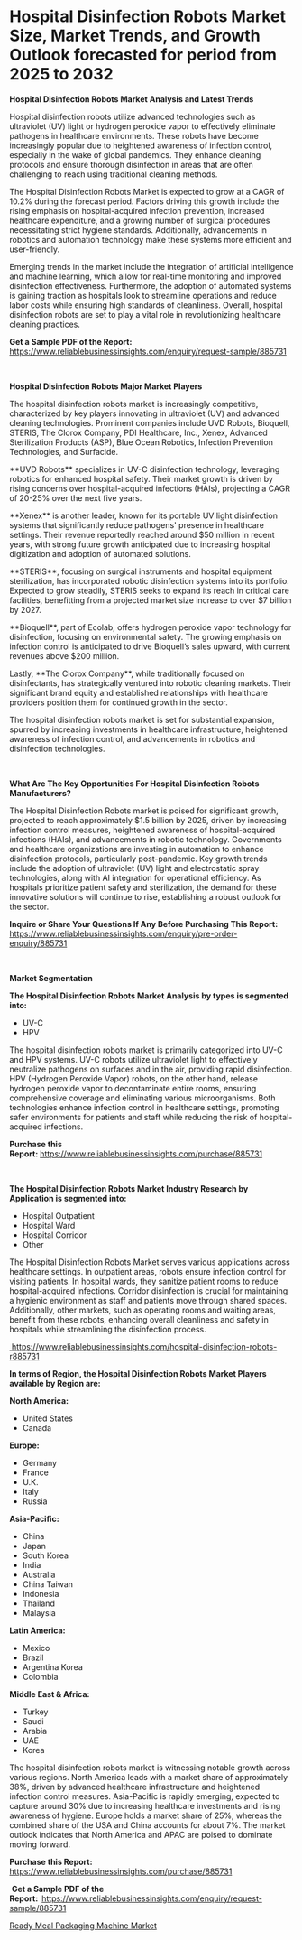 <p><h1>Hospital Disinfection Robots Market Size, Market Trends, and Growth Outlook forecasted for period from 2025 to 2032</h1></p><p><strong>Hospital Disinfection Robots Market Analysis and Latest Trends</strong></p>
<p><p>Hospital disinfection robots utilize advanced technologies such as ultraviolet (UV) light or hydrogen peroxide vapor to effectively eliminate pathogens in healthcare environments. These robots have become increasingly popular due to heightened awareness of infection control, especially in the wake of global pandemics. They enhance cleaning protocols and ensure thorough disinfection in areas that are often challenging to reach using traditional cleaning methods.</p><p>The Hospital Disinfection Robots Market is expected to grow at a CAGR of 10.2% during the forecast period. Factors driving this growth include the rising emphasis on hospital-acquired infection prevention, increased healthcare expenditure, and a growing number of surgical procedures necessitating strict hygiene standards. Additionally, advancements in robotics and automation technology make these systems more efficient and user-friendly.</p><p>Emerging trends in the market include the integration of artificial intelligence and machine learning, which allow for real-time monitoring and improved disinfection effectiveness. Furthermore, the adoption of automated systems is gaining traction as hospitals look to streamline operations and reduce labor costs while ensuring high standards of cleanliness. Overall, hospital disinfection robots are set to play a vital role in revolutionizing healthcare cleaning practices.</p></p>
<p><strong>Get a Sample PDF of the Report:&nbsp;</strong> <a href="https://www.reliablebusinessinsights.com/enquiry/request-sample/885731?utm_campaign=2446&utm_medium=2&utm_source=Github&utm_content=ia&utm_term=10042025&utm_id=hospital-disinfection-robots">https://www.reliablebusinessinsights.com/enquiry/request-sample/885731</a></p>
<p>&nbsp;</p>
<p><strong>Hospital Disinfection Robots Major Market Players</strong></p>
<p><p>The hospital disinfection robots market is increasingly competitive, characterized by key players innovating in ultraviolet (UV) and advanced cleaning technologies. Prominent companies include UVD Robots, Bioquell, STERIS, The Clorox Company, PDI Healthcare, Inc., Xenex, Advanced Sterilization Products (ASP), Blue Ocean Robotics, Infection Prevention Technologies, and Surfacide.</p><p>**UVD Robots** specializes in UV-C disinfection technology, leveraging robotics for enhanced hospital safety. Their market growth is driven by rising concerns over hospital-acquired infections (HAIs), projecting a CAGR of 20-25% over the next five years.</p><p>**Xenex** is another leader, known for its portable UV light disinfection systems that significantly reduce pathogens' presence in healthcare settings. Their revenue reportedly reached around $50 million in recent years, with strong future growth anticipated due to increasing hospital digitization and adoption of automated solutions.</p><p>**STERIS**, focusing on surgical instruments and hospital equipment sterilization, has incorporated robotic disinfection systems into its portfolio. Expected to grow steadily, STERIS seeks to expand its reach in critical care facilities, benefitting from a projected market size increase to over $7 billion by 2027.</p><p>**Bioquell**, part of Ecolab, offers hydrogen peroxide vapor technology for disinfection, focusing on environmental safety. The growing emphasis on infection control is anticipated to drive Bioquell’s sales upward, with current revenues above $200 million.</p><p>Lastly, **The Clorox Company**, while traditionally focused on disinfectants, has strategically ventured into robotic cleaning markets. Their significant brand equity and established relationships with healthcare providers position them for continued growth in the sector.</p><p>The hospital disinfection robots market is set for substantial expansion, spurred by increasing investments in healthcare infrastructure, heightened awareness of infection control, and advancements in robotics and disinfection technologies.</p></p>
<p>&nbsp;</p>
<p><strong>What Are The Key Opportunities For Hospital Disinfection Robots Manufacturers?</strong></p>
<p><p>The Hospital Disinfection Robots market is poised for significant growth, projected to reach approximately $1.5 billion by 2025, driven by increasing infection control measures, heightened awareness of hospital-acquired infections (HAIs), and advancements in robotic technology. Governments and healthcare organizations are investing in automation to enhance disinfection protocols, particularly post-pandemic. Key growth trends include the adoption of ultraviolet (UV) light and electrostatic spray technologies, along with AI integration for operational efficiency. As hospitals prioritize patient safety and sterilization, the demand for these innovative solutions will continue to rise, establishing a robust outlook for the sector.</p></p>
<p><strong>Inquire or Share Your Questions If Any Before Purchasing This Report:</strong> <a href="https://www.reliablebusinessinsights.com/enquiry/pre-order-enquiry/885731?utm_campaign=2446&utm_medium=2&utm_source=Github&utm_content=ia&utm_term=10042025&utm_id=hospital-disinfection-robots">https://www.reliablebusinessinsights.com/enquiry/pre-order-enquiry/885731</a></p>
<p>&nbsp;</p>
<p><strong>Market Segmentation</strong></p>
<p><strong>The Hospital Disinfection Robots Market Analysis by types is segmented into:</strong></p>
<p><ul><li>UV-C</li><li>HPV</li></ul></p>
<p><p>The hospital disinfection robots market is primarily categorized into UV-C and HPV systems. UV-C robots utilize ultraviolet light to effectively neutralize pathogens on surfaces and in the air, providing rapid disinfection. HPV (Hydrogen Peroxide Vapor) robots, on the other hand, release hydrogen peroxide vapor to decontaminate entire rooms, ensuring comprehensive coverage and eliminating various microorganisms. Both technologies enhance infection control in healthcare settings, promoting safer environments for patients and staff while reducing the risk of hospital-acquired infections.</p></p>
<p><strong>Purchase this Report:&nbsp;</strong><a href="https://www.reliablebusinessinsights.com/purchase/885731?utm_campaign=2446&utm_medium=2&utm_source=Github&utm_content=ia&utm_term=10042025&utm_id=hospital-disinfection-robots">https://www.reliablebusinessinsights.com/purchase/885731</a></p>
<p>&nbsp;</p>
<p><strong>The Hospital Disinfection Robots Market Industry Research by Application is segmented into:</strong></p>
<p><ul><li>Hospital Outpatient</li><li>Hospital Ward</li><li>Hospital Corridor</li><li>Other</li></ul></p>
<p><p>The Hospital Disinfection Robots Market serves various applications across healthcare settings. In outpatient areas, robots ensure infection control for visiting patients. In hospital wards, they sanitize patient rooms to reduce hospital-acquired infections. Corridor disinfection is crucial for maintaining a hygienic environment as staff and patients move through shared spaces. Additionally, other markets, such as operating rooms and waiting areas, benefit from these robots, enhancing overall cleanliness and safety in hospitals while streamlining the disinfection process.</p></p>
<p><a href="https://www.reliablebusinessinsights.com/hospital-disinfection-robots-r885731?utm_campaign=2446&utm_medium=2&utm_source=Github&utm_content=ia&utm_term=10042025&utm_id=hospital-disinfection-robots">&nbsp;https://www.reliablebusinessinsights.com/hospital-disinfection-robots-r885731</a></p>
<p><strong>In terms of Region, the Hospital Disinfection Robots Market Players available by Region are:</strong></p>
<p>
    <p> <strong> North America: </strong>
        <ul>
            <li>United States</li>
            <li>Canada</li>
        </ul>
        </p> 
    <p> <strong> Europe: </strong>
        <ul>
            <li>Germany</li>
            <li>France</li>
            <li>U.K.</li>
            <li>Italy</li>
            <li>Russia</li>
        </ul>
        </p> 
    <p> <strong> Asia-Pacific: </strong>
        <ul>
            <li>China</li>
            <li>Japan</li>
            <li>South Korea</li>
            <li>India</li>
            <li>Australia</li>
            <li>China Taiwan</li>
            <li>Indonesia</li>
            <li>Thailand</li>
            <li>Malaysia</li>
        </ul>
        </p> 
    <p> <strong> Latin America: </strong>
        <ul>
            <li>Mexico</li>
            <li>Brazil</li>
            <li>Argentina Korea</li>
            <li>Colombia</li>
        </ul>
        </p> 
    <p> <strong> Middle East & Africa: </strong>
        <ul>
            <li>Turkey</li>
            <li>Saudi</li>
            <li>Arabia</li>
            <li>UAE</li>
            <li>Korea</li>
        </ul>
    </p>
    </p>
<p><p>The hospital disinfection robots market is witnessing notable growth across various regions. North America leads with a market share of approximately 38%, driven by advanced healthcare infrastructure and heightened infection control measures. Asia-Pacific is rapidly emerging, expected to capture around 30% due to increasing healthcare investments and rising awareness of hygiene. Europe holds a market share of 25%, whereas the combined share of the USA and China accounts for about 7%. The market outlook indicates that North America and APAC are poised to dominate moving forward.</p></p>
<p><strong>Purchase this Report: </strong><a href="https://www.reliablebusinessinsights.com/purchase/885731?utm_campaign=2446&utm_medium=2&utm_source=Github&utm_content=ia&utm_term=10042025&utm_id=hospital-disinfection-robots">https://www.reliablebusinessinsights.com/purchase/885731</a></p>
<p>&nbsp;<strong>Get a Sample PDF of the Report:&nbsp;&nbsp;</strong><a href="https://www.reliablebusinessinsights.com/enquiry/request-sample/885731?utm_campaign=2446&utm_medium=2&utm_source=Github&utm_content=ia&utm_term=10042025&utm_id=hospital-disinfection-robots">https://www.reliablebusinessinsights.com/enquiry/request-sample/885731</a></p>
<p><strong></strong></p>
<p><p><a href="https://github.com/baatetoshda/Market-Research-Report-List-1/blob/main/ready-meal-packaging-machine-market.md?utm_campaign=2446&utm_medium=2&utm_source=Github&utm_content=ia&utm_term=10042025&utm_id=hospital-disinfection-robots">Ready Meal Packaging Machine Market</a></p></p>